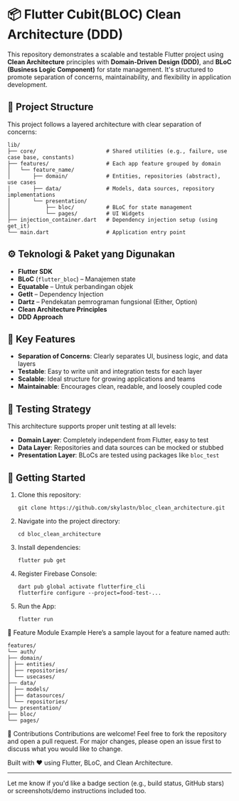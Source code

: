 # 📦 Flutter Cubit(BLOC) Clean Architecture (DDD)

This repository demonstrates a scalable and testable Flutter project using **Clean Architecture** principles with **Domain-Driven Design (DDD)**, and **BLoC (Business Logic Component)** for state management. It's structured to promote separation of concerns, maintainability, and flexibility in application development.

## 🧱 Project Structure

This project follows a layered architecture with clear separation of concerns:

```
lib/
├── core/                      # Shared utilities (e.g., failure, use case base, constants)
├── features/                  # Each app feature grouped by domain
│   └── feature_name/
│       ├── domain/            # Entities, repositories (abstract), use cases
│       ├── data/              # Models, data sources, repository implementations
│       └── presentation/
│           ├── bloc/          # BLoC for state management
│           └── pages/         # UI Widgets
├── injection_container.dart   # Dependency injection setup (using get_it)
└── main.dart                  # Application entry point
```

## ⚙️ Teknologi & Paket yang Digunakan

- **Flutter SDK**
- **BLoC** (`flutter_bloc`) – Manajemen state
- **Equatable** – Untuk perbandingan objek
- **GetIt** – Dependency Injection
- **Dartz** – Pendekatan pemrograman fungsional (Either, Option)
- **Clean Architecture Principles**
- **DDD Approach**

## 🚀 Key Features

- **Separation of Concerns**: Clearly separates UI, business logic, and data layers
- **Testable**: Easy to write unit and integration tests for each layer
- **Scalable**: Ideal structure for growing applications and teams
- **Maintainable**: Encourages clean, readable, and loosely coupled code

## 🧪 Testing Strategy

This architecture supports proper unit testing at all levels:

- **Domain Layer**: Completely independent from Flutter, easy to test
- **Data Layer**: Repositories and data sources can be mocked or stubbed
- **Presentation Layer**: BLoCs are tested using packages like `bloc_test`

## 🔧 Getting Started

1. Clone this repository:

   ```
   git clone https://github.com/skylastn/bloc_clean_architecture.git

   ```

2. Navigate into the project directory:

   ```
   cd bloc_clean_architecture
   ```

3. Install dependencies:

   ```
   flutter pub get
   ```

4. Register Firebase Console:

   ```
   dart pub global activate flutterfire_cli
   flutterfire configure --project=food-test-...
   ```

5. Run the App:

   ```
   flutter run
   ```

📂 Feature Module Example
Here’s a sample layout for a feature named auth:

```
features/
└── auth/
├── domain/
│ ├── entities/
│ ├── repositories/
│ └── usecases/
├── data/
│ ├── models/
│ ├── datasources/
│ └── repositories/
└── presentation/
├── bloc/
└── pages/
```

🤝 Contributions
Contributions are welcome! Feel free to fork the repository and open a pull request. For major changes, please open an issue first to discuss what you would like to change.

Built with ❤️ using Flutter, BLoC, and Clean Architecture.

---

Let me know if you'd like a badge section (e.g., build status, GitHub stars) or screenshots/demo instructions included too.
